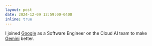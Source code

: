 ```yaml
---
layout: post
date: 2024-12-09 12:59:00-0400
inline: true
---
```


<!-- A simple inline announcement. -->
I joined [Google](https://www.google.com/) as a Software Engineer on the Cloud AI team to make [Gemini](gemini.google.com) better.
